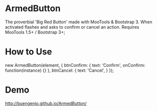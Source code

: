 # ArmedButton
The proverbial 'Big Red Button' made with MooTools & Bootstrap 3. When activated flashes and asks to confirm or cancel an action. Requires MooTools 1.5+ / Bootstrap 3+;

How to Use
==========
new ArmedButton(element, {
        btnConfirm: {
                text: 'Confirm',
                onConfirm: function(instance) {}
        },
        btnCancel: {
                text: 'Cancel',
        }
});

# Demo
http://buengenio.github.io/ArmedButton/


